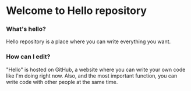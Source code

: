 # Welcome to Hello repository
### What's hello?
Hello repository is a place where you can write everything you want.

### How can I edit?
"Hello" is hosted on GitHub, a website where you can write your own code like I'm doing right now. Also, and the most important function, you can write code with other people at the same time. 
